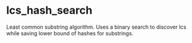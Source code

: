 # lcs_hash_search
Least common substring algorithm. Uses a binary search to discover lcs while saving lower bound of hashes for substrings. 
